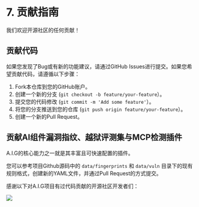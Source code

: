 # 7. 贡献指南

我们欢迎开源社区的任何贡献！

##  贡献代码

如果您发现了Bug或有新的功能建议，请通过GitHub Issues进行提交。如果您希望贡献代码，请遵循以下步骤：

1.  Fork本仓库到您的GitHub账户。
2.  创建一个新的分支 (`git checkout -b feature/your-feature`）。
3.  提交您的代码修改 (`git commit -m 'Add some feature'`）。
4.  将您的分支推送到您的仓库 (`git push origin feature/your-feature`）。
5.  创建一个新的Pull Request。

##  贡献AI组件漏洞指纹、越狱评测集与MCP检测插件

A.I.G的核心能力之一就是其丰富且可快速配置的插件。

您可以参考项目Github源码中的 `data/fingerprints` 和 `data/vuln` 目录下的现有规则格式，创建新的YAML文件，并通过Pull Request的方式提交。


感谢以下对A.I.G项目有过代码贡献的开源社区开发者们：

<a href="https://github.com/Tencent/AI-Infra-Guard/graphs/contributors">
  <img src="https://contrib.rocks/image?repo=Tencent/AI-Infra-Guard" />
</a>